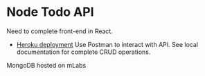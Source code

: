 # Node Todo API

Need to complete front-end in React. 
* [Heroku deployment](https://sleepy-wildwood-96673.herokuapp.com/) Use Postman to interact with API. See local documentation for complete CRUD operations.

MongoDB hosted on mLabs

